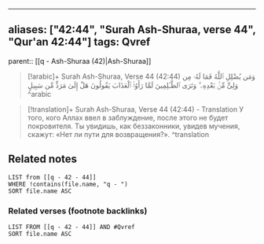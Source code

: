 
---
aliases: ["42:44", "Surah Ash-Shuraa, verse 44", "Qur'an 42:44"]
tags: Qvref
---

parent:: [[q - Ash-Shuraa (42)|Ash-Shuraa]]

> [!arabic]+ Surah Ash-Shuraa, Verse 44 (42:44)
> <span class="quran-arabic">وَمَن يُضْلِلِ ٱللَّهُ فَمَا لَهُۥ مِن وَلِىٍّ مِّنۢ بَعْدِهِۦ ۗ وَتَرَى ٱلظَّـٰلِمِينَ لَمَّا رَأَوُا۟ ٱلْعَذَابَ يَقُولُونَ هَلْ إِلَىٰ مَرَدٍّ مِّن سَبِيلٍ</span>
^arabic

> [!translation]+ Surah Ash-Shuraa, Verse 44 (42:44) - Translation
> У того, кого Аллах ввел в заблуждение, после этого не будет покровителя. Ты увидишь, как беззаконники, увидев мучения, скажут: «Нет ли пути для возвращения?».
^translation



## Related notes
```dataview
LIST from [[q - 42 - 44]]
WHERE !contains(file.name, "q - ")
SORT file.name ASC
```

### Related verses (footnote backlinks)
```dataview
LIST FROM [[q - 42 - 44]] AND #Qvref
SORT file.name ASC
```

